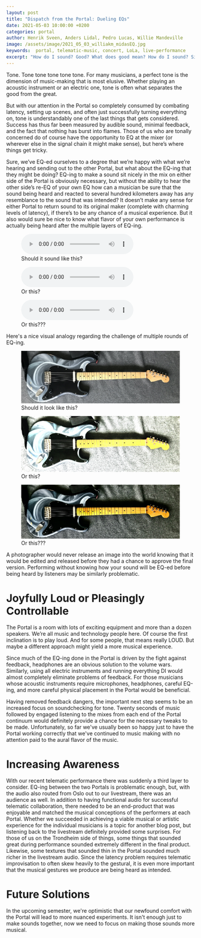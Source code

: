 ```yaml
---
layout: post
title: "Dispatch from the Portal: Dueling EQs"
date: 2021-05-03 10:00:00 +0200
categories: portal
author: Henrik Sveen, Anders Lidal, Pedro Lucas, Willie Mandeville
image: /assets/image/2021_05_03_williakm_midasEQ.jpg
keywords:  portal, telematic-music, concert, LoLa, live-performance
excerpt: "How do I sound? Good? What does good mean? How do I sound? Sigh..."
---
```


Tone. Tone tone tone tone tone. For many musicians, a perfect tone is the dimension of music-making that is most elusive. Whether playing an acoustic instrument or an electric one, tone is often what separates the good from the great.

But with our attention in the Portal so completely consumed by combating latency, setting up scenes, and often just successfully turning everything on, tone is understandably one of the last things that gets considered. Success has thus far been measured by audible sound, minimal feedback, and the fact that nothing has burst into flames. Those of us who are tonally concerned do of course have the opportunity to EQ at the mixer (or wherever else in the signal chain it might make sense), but here’s where things get tricky.

Sure, we’ve EQ-ed ourselves to a degree that we’re happy with what we’re hearing and sending out to the other Portal, but what about the EQ-ing that they might be doing? EQ-ing to make a sound sit nicely in the mix on either side of the Portal is obviously necessary, but without the ability to hear the other side’s re-EQ of your own EQ how can a musician be sure that the sound being heard and reacted to several hundred kilometers away has any resemblance to the sound that was intended? It doesn’t make any sense for either Portal to return sound to its original maker (complete with charming levels of latency), if there’s to be any chance of a musical experience. But it also would sure be nice to know what flavor of your own performance is actually being heard after the multiple layers of EQ-ing.

<figure style="float: none">
  <audio controls>
    <source src="https://drive.google.com/uc?&id=12Rp5UAGbOkMHGkzEd5mP_TLQliDlcmuu" type="audio/mpeg">
    Alternate Text
  </audio>
  <figcaption>Should it sound like this?</figcaption>
</figure>

<figure style="float: none">
  <audio controls>
    <source src="https://drive.google.com/uc?&id=1JSTpBkiY1X7nc86NwuDUrR_EUgu6e4Gd" type="audio/mpeg">
    Alternate Text
  </audio>
  <figcaption>Or this?</figcaption>
</figure>

<figure style="float: none">
  <audio controls>
    <source src="https://drive.google.com/uc?&id=1eKX8twgMUfwLzLjhyH7hIdQ_b30ZX-He" type="audio/mpeg">
    Alternate Text
  </audio>
  <figcaption>Or this???</figcaption>
</figure>

Here's a nice visual analogy regarding the challenge of multiple rounds of EQ-ing.   
<figure style="float: none">
   <img src="/assets/image/2021_05_04_williakm_luitar1.jpeg" alt="guitar1" title="" width="auto" />
   <figcaption>Should it look like this?</figcaption>
</figure>

<figure style="float: none">
   <img src="/assets/image/2021_05_04_williakm_luitar2.jpeg" alt="guitar1" title="" width="auto" />
   <figcaption>Or this?</figcaption>
</figure>

<figure style="float: none">
   <img src="/assets/image/2021_05_04_williakm_luitar3.jpeg" alt="guitar1" title="" width="auto" />
   <figcaption>Or this???</figcaption>
</figure>

A photographer would never release an image into the world knowing that it would be edited and released before they had a chance to approve the final version. Performing without knowing how your sound will be EQ-ed before being heard by listeners may be similarly problematic.

# Joyfully Loud or Pleasingly Controllable

The Portal is a room with lots of exciting equipment and more than a dozen speakers. We’re all music and technology people here. Of course the first inclination is to play loud. And for some people, that means really LOUD. But maybe a different approach might yield a more musical experience.

Since much of the EQ-ing done in the Portal is driven by the fight against feedback, headphones are an obvious solution to the volume wars. Similarly, using all electric instruments and running everything DI would almost completely eliminate problems of feedback. For those musicians whose acoustic instruments require microphones,  headphones, careful EQ-ing, and more careful physical placement in the Portal would be beneficial.

Having removed feedback dangers, the important next step seems to be an increased focus on soundchecking for tone. Twenty seconds of music followed by engaged listening to the mixes from each end of the Portal continuum would definitely provide a chance for the necessary tweaks to be made. Unfortunately, so far we've usually been so happy just to have the Portal working correctly that we've continued to music making with no attention paid to the aural flavor of the music.

# Increasing Awareness

With our recent telematic performance there was suddenly a third layer to consider. EQ-ing between the two Portals is problematic enough, but, with the audio also routed from Oslo out to our livestream, there was an audience as well. In addition to having functional audio for successful telematic collaboration, there needed to be an end-product that was enjoyable and matched the musical conceptions of the performers at each Portal. Whether we succeeded in achieving a viable musical or artistic experience for the individual musicians is a topic for another blog post, but listening back to the livestream definitely provided some surprises. For those of us on the Trondheim side of things, some things that sounded great during performance sounded extremely different in the final product. Likewise, some textures that sounded thin in the Portal sounded much richer in the livestream audio. Since the latency problem requires telematic improvisation to often skew heavily to the gestural, it is even more important that the musical gestures we produce are being heard as intended.

# Future Solutions

In the upcoming semester, we're optimistic that our newfound comfort with the Portal will lead to more nuanced experiments. It isn't enough just to make sounds together, now we need to focus on making those sounds more musical.

